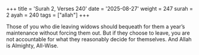 +++
title = 'Surah 2, Verses 240'
date = '2025-08-27'
weight = 247
surah = 2
ayah = 240
tags = ["allah"]
+++

Those of you who die leaving widows should bequeath for them a year’s maintenance without forcing them out. But if they choose to leave, you are not accountable for what they reasonably decide for themselves. And Allah is Almighty, All-Wise.